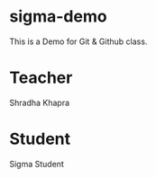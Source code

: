# sigma-demo
This is a Demo for Git &amp; Github class.

# Teacher 
Shradha Khapra
# Student
Sigma Student 